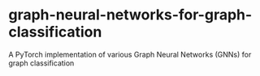 # graph-neural-networks-for-graph-classification
A PyTorch implementation of various Graph Neural Networks (GNNs) for graph classification
